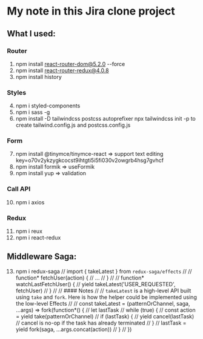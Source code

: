# My note in this Jira clone project 

## What I used:

### Router
1. npm install react-router-dom@5.2.0 --force
2. npm install react-router-redux@4.0.8
3. npm install history
### Styles
4. npm i styled-components
5. npm i sass -g
6. npm install -D tailwindcss postcss autoprefixer
  npx tailwindcss init -p to create tailwind.config.js and postcss.config.js
### Form
7. npm install @tinymce/tinymce-react => support text editing key=o70v2ykzygkcocst9ihtgti5i5fi030v2owgrb4hsg7gvhcf
8. npm install formik => useFormik
9. npm install yup => validation
### Call API
10. npm i axios
### Redux
11. npm i reux
12. npm i react-redux
## Middleware Saga:
13. npm i redux-saga
//    import { takeLatest } from `redux-saga/effects`
//
//    function* fetchUser(action) {
//      ...
//    }
//
//    function* watchLastFetchUser() {
//      yield takeLatest('USER_REQUESTED', fetchUser)
//    }
//
// #### Notes
//
// `takeLatest` is a high-level API built using `take` and `fork`. Here is how the helper could be implemented using the low-level Effects
//
//    const takeLatest = (patternOrChannel, saga, ...args) => fork(function*() {
//      let lastTask
//      while (true) {
//        const action = yield take(patternOrChannel)
//        if (lastTask) {
//          yield cancel(lastTask) // cancel is no-op if the task has already terminated
//        }
//        lastTask = yield fork(saga, ...args.concat(action))
//      }
//    })
